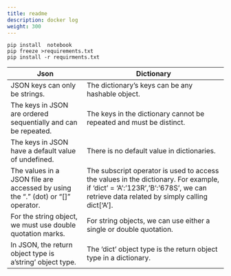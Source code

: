 ```yaml
---
title: readme
description: docker log
weight: 300
---
```

```
pip install  notebook
pip freeze >requirements.txt
pip install -r requirments.txt
```

| Json | Dictionary |
| --- | --- |
| JSON keys can only be strings. | The dictionary’s keys can be any hashable object. |
| The keys in JSON are ordered sequentially and can be repeated. | The keys in the dictionary cannot be repeated and must be distinct. |
| The keys in JSON have a default value of undefined. | There is no default value in dictionaries. |
| The values in a JSON file are accessed by using the “.” (dot) or “\[\]” operator. | The subscript operator is used to access the values in the dictionary. For example, if ‘dict’ = ‘A’:’123R’,’B’:’678S’, we can retrieve data related by simply calling dict\[‘A’\]. |
| For the string object, we must use double quotation marks. | For string objects, we can use either a single or double quotation. |
| In JSON, the return object type is a’string’ object type. | The ‘dict’ object type is the return object type in a dictionary. |